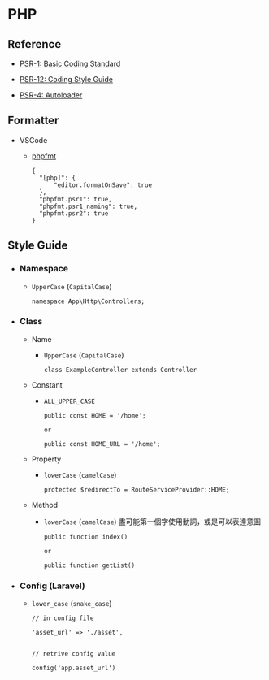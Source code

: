 # PHP

## Reference

  - [PSR-1: Basic Coding Standard](https://www.php-fig.org/psr/psr-1/)

  - [PSR-12: Coding Style Guide](https://www.php-fig.org/psr/psr-12/)

  - [PSR-4: Autoloader](https://www.php-fig.org/psr/psr-4/)

## Formatter

  - VSCode

    - [phpfmt](https://marketplace.visualstudio.com/items?itemName=kokororin.vscode-phpfmt)

      ```
      {
        "[php]": {
            "editor.formatOnSave": true
        },
        "phpfmt.psr1": true,
        "phpfmt.psr1_naming": true,
        "phpfmt.psr2": true
      }
      ```

## Style Guide

  - ### Namespace

    - `UpperCase` (`CapitalCase`)

      ```
      namespace App\Http\Controllers;
      ```

  - ### Class

    - Name

      - `UpperCase` (`CapitalCase`)
        ```
        class ExampleController extends Controller
        ```

    - Constant

      - `ALL_UPPER_CASE`

        ```
        public const HOME = '/home';

        or

        public const HOME_URL = '/home';
        ```

    - Property

      - `lowerCase` (`camelCase`)

        ```
        protected $redirectTo = RouteServiceProvider::HOME;
        ```

    - Method

      - `lowerCase` (`camelCase`) 盡可能第一個字使用動詞，或是可以表達意圖

        ```
        public function index()

        or

        public function getList()
        ```

  - ### Config (Laravel)

    - `lower_case` (`snake_case`)

      ```
      // in config file

      'asset_url' => './asset',


      // retrive config value

      config('app.asset_url')

      ```
